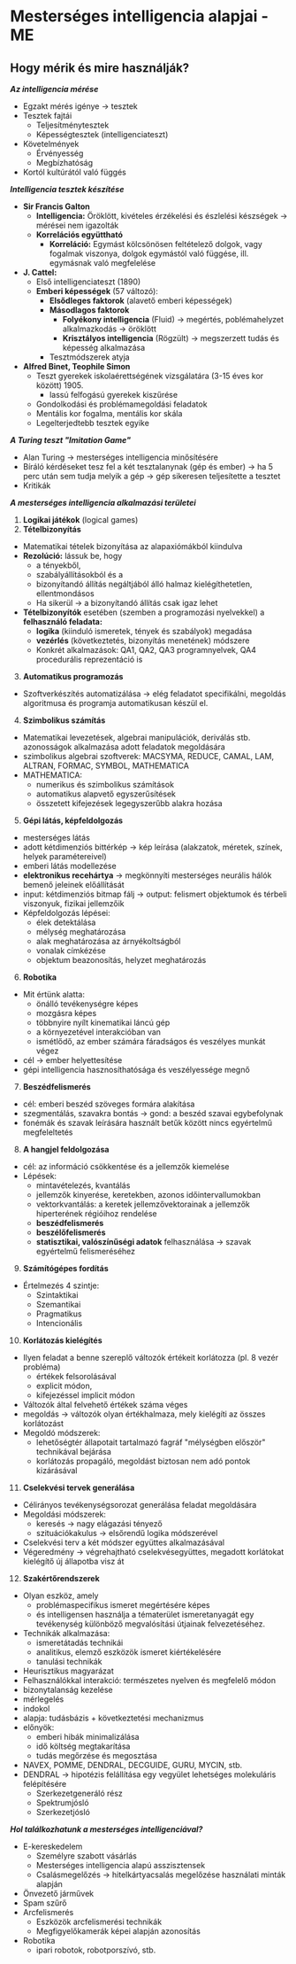 # Mesterséges intelligencia alapjai - ME

## Hogy mérik és mire használják?

***Az intelligencia mérése***
* Egzakt mérés igénye -> tesztek
* Tesztek fajtái
  * Teljesítménytesztek
  * Képességtesztek (intelligenciateszt)
* Követelmények
  * Érvényesség
  * Megbízhatóság
* Kortól kultúrától való függés

***Intelligencia tesztek készítése***
* **Sir Francis Galton**
  * **Intelligencia:** Öröklött, kivételes érzékelési és észlelési készségek -> mérései nem igazolták
  * **Korrelációs együttható**
    * **Korreláció:** Egymást kölcsönösen feltételező dolgok, vagy fogalmak viszonya, dolgok egymástól való függése, ill. egymásnak való megfelelése
* **J. Cattel:**
  * Első intelligenciateszt (1890)
  * **Emberi képességek** (57 változó):
    * **Elsődleges faktorok** (alavető emberi képességek)
    * **Másodlagos faktorok**
      * **Folyékony intelligencia** (Fluid) -> megértés, poblémahelyzet alkalmazkodás -> öröklött
      * **Krisztályos intelligencia** (Rögzült) -> megszerzett tudás és képesség alkalmazása
    * Tesztmódszerek atyja
* **Alfred Binet, Teophile Simon**
  * Teszt gyerekek iskolaérettségének vizsgálatára (3-15 éves kor között) 1905.
    * lassú felfogású gyerekek kiszűrése
  * Gondolkodási és problémamegoldási feladatok
  * Mentális kor fogalma, mentális kor skála
  * Legelterjedtebb tesztek egyike

***A Turing teszt "Imitation Game"***
* Alan Turing -> mesterséges intelligencia minősítésére
* Bíráló kérdéseket tesz fel a két tesztalanynak (gép és ember) -> ha 5 perc után sem tudja melyik a gép -> gép sikeresen teljesítette a tesztet
* Kritikák

***A mesterséges intelligencia alkalmazási területei***
1. **Logikai játékok** (logical games)
2. **Tételbizonyítás**
  * Matematikai tételek bizonyítása az alapaxiómákból kiindulva
  * **Rezolúció:** lássuk be, hogy
    * a tényekből, 
    * szabályállításokból és a 
    * bizonyítandó állítás negáltjából álló halmaz kielégíthetetlen, ellentmondásos
    * Ha sikerül -> a bizonyítandó állítás csak igaz lehet
  * **Tételbizonyítók** esetében (szemben a programozási nyelvekkel) a **felhasználó feladata:**
    * **logika** (kiinduló ismeretek, tények és szabályok) megadása
    * **vezérlés** (következtetés, bizonyítás menetének) módszere
    * Konkrét alkalmazások: QA1, QA2, QA3 programnyelvek, QA4 procedurális reprezentáció is
3. **Automatikus programozás**
  * Szoftverkészítés automatizálása -> elég feladatot specifikálni, megoldás algoritmusa és programja automatikusan készül el.
4. **Szimbolikus számítás**
  * Matematikai levezetések, algebrai manipulációk, deriválás stb. azonosságok alkalmazása adott feladatok megoldására
  * szimbolikus algebrai szoftverek: MACSYMA, REDUCE, CAMAL, LAM, ALTRAN, FORMAC, SYMBOL, MATHEMATICA
  * MATHEMATICA:
    * numerikus és szimbolikus számítások
    * automatikus alapvető egyszerűsítések
    * összetett kifejezések legegyszerűbb alakra hozása
5. **Gépi látás, képfeldolgozás**
  * mesterséges látás
  * adott kétdimenziós bittérkép -> kép leírása (alakzatok, méretek, színek, helyek paramétereivel)
  * emberi látás modellezése
  * **elektronikus recehártya** -> megkönnyíti mesterséges neurális hálók bemenő jeleinek előállítását
  * input: kétdimenziós bitmap fálj -> output: felismert objektumok és térbeli viszonyuk, fizikai jellemzőik
  * Képfeldolgozás lépései:
    * élek detektálása
    * mélység meghatározása
    * alak meghatározása az árnyékoltságból
    * vonalak címkézése
    * objektum beazonosítás, helyzet meghatározás
6. **Robotika**
  * Mit értünk alatta:
    * önálló tevékenységre képes
    * mozgásra képes
    * többnyire nyílt kinematikai láncú gép
    * a környezetével interakcióban van 
    * ismétlődő, az ember számára fáradságos és veszélyes munkát végez
  * cél -> ember helyettesítése
  * gépi intelligencia hasznosíthatósága és veszélyessége megnő
7. **Beszédfelismerés**
  * cél: emberi beszéd szöveges formára alakítása
  * szegmentálás, szavakra bontás -> gond: a beszéd szavai egybefolynak
  * fonémák és szavak leírására használt betűk között nincs egyértelmű megfeleltetés
8. **A hangjel feldolgozása**
  * cél: az információ csökkentése és a jellemzők kiemelése
  * Lépések:
    * mintavételezés, kvantálás
    * jellemzők kinyerése, keretekben, azonos időintervallumokban
    * vektorkvantálás: a keretek jellemzővektorainak a jellemzők hiperterének régióihoz rendelése
    * **beszédfelismerés** 
    * **beszélőfelismerés**
    * **statisztikai, valószínűségi adatok** felhasználása -> szavak egyértelmű felismeréséhez
9. **Számítógépes fordítás**
  * Értelmezés 4 szintje:
    * Szintaktikai
    * Szemantikai
    * Pragmatikus
    * Intencionális
10. **Korlátozás kielégítés**
  * Ilyen feladat a benne szereplő változók értékeit korlátozza (pl. 8 vezér probléma)
    * értékek felsorolásával
    * explicit módon,
    * kifejezéssel implicit módon
  * Változók által felvehető értékek száma véges
  * megoldás -> változók olyan értékhalmaza, mely kielégíti az összes korlátozást 
  * Megoldó módszerek:
    * lehetőségtér állapotait tartalmazó fagráf "mélységben először" technikával bejárása
    * korlátozás propagáló, megoldást biztosan nem adó pontok kizárásával
11. **Cselekvési tervek generálása**
  * Célirányos tevékenységsorozat generálása feladat megoldására
  * Megoldási módszerek:
    * keresés -> nagy elágazási tényező
    * szituációkakulus -> elsőrendű logika módszerével
  * Cselekvési terv a két módszer együttes alkalmazásával
  * Végeredmény -> végrehajtható cselekvésegyüttes, megadott korlátokat kielégítő új állapotba visz át
12. **Szakértőrendszerek**
  * Olyan eszköz, amely 
    * problémaspecifikus ismeret megértésére képes
    * és intelligensen használja a tématerület ismeretanyagát egy tevékenység különböző megvalósítási útjainak felvezetéséhez.
  * Technikák alkalmazása:
    * ismeretátadás technikái
    * analitikus, elemző eszközök ismeret kiértékelésére
    * tanulási technikák
  * Heurisztikus magyarázat
  * Felhasználókkal interakció: természetes nyelven és megfelelő módon
  * bizonytalanság kezelése
  * mérlegelés
  * indokol
  * alapja: tudásbázis + következtetési mechanizmus
  * előnyök:
    * emberi hibák minimalizálása
    * idő költség megtakarítása
    * tudás megőrzése és megosztása
  * NAVEX, POMME, DENDRAL, DECGUIDE, GURU, MYCIN, stb.
  * DENDRAL -> hipotézis felállítása egy vegyület lehetséges molekuláris felépítésére
    * Szerkezetgeneráló rész
    * Spektrumjósló
    * Szerkezetjósló

***Hol találkozhatunk a mesterséges intelligenciával?***
* E-kereskedelem
  * Személyre szabott vásárlás
  * Mesterséges intelligencia alapú asszisztensek
  * Csalásmegelőzés -> hitelkártyacsalás megelőzése használati minták alapján
* Önvezető járművek
* Spam szűrő
* Arcfelismerés
  * Eszközök arcfelismerési technikák
  * Megfigyelőkamerák képei alapján azonosítás
* Robotika 
  * ipari robotok, robotporszívó, stb.